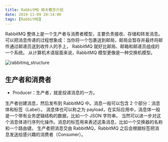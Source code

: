 ```yaml
---
title: RabbitMQ 相关概念介绍
date: 2019-11-09 20:14:00
tags: [RabbitMQ]
---
```


RabbitMQ 整体上是一个生产者与消费者模型，主要负责接收、存储和转发消息。
可以把消息传递的过程想象成：当你将一个包裹送到邮局，邮局会暂存并最终将邮件通过邮递员送到收件人的手上，
RabbitMQ 就好比邮局、邮箱和邮递员组成的一个系统。
从计算机术语层面来说，RabbitMQ 模型更像是一种交换机模型。

![rabbitmq_structure](/images/rabbitmq/rabbitmq_structure.png)


## 生产者和消费者

* Producer：生产者，就是投递消息的一方。

生产者创建消息，然后发布到 RabbitMQ 中。消息一般可以包含 2 个部分：消息体和标签（Label）。
消息体也可以称之为 payload，在实际应用中，消息体一般是一个带有业务逻辑结构的数据，比如一个 JSON 字符串。
当然可以进一步对这个消息体进行序列化操作。消息的标签用来表述这条消息，比如一个交换器的名称和一个路由键。
生产者把消息交由 RabbitMQ，RabbitMQ 之后会根据标签把消息发送给感兴趣的消费者（Consumer）。


